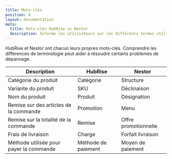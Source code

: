 ```yaml
---
title: Mots-clés
position: 6
layout: documentation
meta:
  title: Mots-clés HubRise vs Nestor
  description: Informe les utilisateurs sur les différents termes utilisés par Nestor vs HubRise. Comprendre ces différences peut aider à résoudre les problèmes de connexion.
---
```


HubRise et Nestor ont chacun leurs propres mots-clés. Comprendre les différences de terminologie peut aider à résoudre certains problèmes de dépannage.

| Description                             | HubRise             | Nestor               |
| --------------------------------------- | ------------------- | -------------------- |
| Catégorie du produit                    | Catégorie           | Structure            |
| Variante du produit                     | SKU                 | Déclinaison          |
| Nom du produit                          | Produit             | Désignation          |
| Remise sur des articles de la commande  | Promotion           | Menu                 |
| Remise sur la totalité de la commande   | Remise              | Offre promotionnelle |
| Frais de livraison                      | Charge              | Forfait livraison    |
| Méthode utilisée pour payer la commande | Méthode de paiement | Moyen de paiement    |

